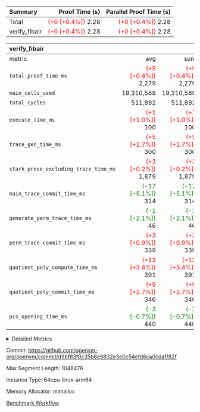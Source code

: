 | Summary | Proof Time (s) | Parallel Proof Time (s) |
|:---|---:|---:|
| Total | <span style='color: red'>(+0 [+0.4%])</span> 2.28 | <span style='color: red'>(+0 [+0.4%])</span> 2.28 |
| verify_fibair | <span style='color: red'>(+0 [+0.4%])</span> 2.28 | <span style='color: red'>(+0 [+0.4%])</span> 2.28 |


| verify_fibair |||||
|:---|---:|---:|---:|---:|
|metric|avg|sum|max|min|
| `total_proof_time_ms ` | <span style='color: red'>(+9 [+0.4%])</span> 2,279 | <span style='color: red'>(+9 [+0.4%])</span> 2,279 | <span style='color: red'>(+9 [+0.4%])</span> 2,279 | <span style='color: red'>(+9 [+0.4%])</span> 2,279 |
| `main_cells_used     ` |  19,310,589 |  19,310,589 |  19,310,589 |  19,310,589 |
| `total_cycles        ` |  511,892 |  511,892 |  511,892 |  511,892 |
| `execute_time_ms     ` | <span style='color: red'>(+1 [+1.0%])</span> 100 | <span style='color: red'>(+1 [+1.0%])</span> 100 | <span style='color: red'>(+1 [+1.0%])</span> 100 | <span style='color: red'>(+1 [+1.0%])</span> 100 |
| `trace_gen_time_ms   ` | <span style='color: red'>(+5 [+1.7%])</span> 300 | <span style='color: red'>(+5 [+1.7%])</span> 300 | <span style='color: red'>(+5 [+1.7%])</span> 300 | <span style='color: red'>(+5 [+1.7%])</span> 300 |
| `stark_prove_excluding_trace_time_ms` | <span style='color: red'>(+3 [+0.2%])</span> 1,879 | <span style='color: red'>(+3 [+0.2%])</span> 1,879 | <span style='color: red'>(+3 [+0.2%])</span> 1,879 | <span style='color: red'>(+3 [+0.2%])</span> 1,879 |
| `main_trace_commit_time_ms` | <span style='color: green'>(-17 [-5.1%])</span> 314 | <span style='color: green'>(-17 [-5.1%])</span> 314 | <span style='color: green'>(-17 [-5.1%])</span> 314 | <span style='color: green'>(-17 [-5.1%])</span> 314 |
| `generate_perm_trace_time_ms` | <span style='color: green'>(-1 [-2.1%])</span> 46 | <span style='color: green'>(-1 [-2.1%])</span> 46 | <span style='color: green'>(-1 [-2.1%])</span> 46 | <span style='color: green'>(-1 [-2.1%])</span> 46 |
| `perm_trace_commit_time_ms` | <span style='color: red'>(+3 [+0.9%])</span> 339 | <span style='color: red'>(+3 [+0.9%])</span> 339 | <span style='color: red'>(+3 [+0.9%])</span> 339 | <span style='color: red'>(+3 [+0.9%])</span> 339 |
| `quotient_poly_compute_time_ms` | <span style='color: red'>(+13 [+3.4%])</span> 391 | <span style='color: red'>(+13 [+3.4%])</span> 391 | <span style='color: red'>(+13 [+3.4%])</span> 391 | <span style='color: red'>(+13 [+3.4%])</span> 391 |
| `quotient_poly_commit_time_ms` | <span style='color: red'>(+9 [+2.7%])</span> 346 | <span style='color: red'>(+9 [+2.7%])</span> 346 | <span style='color: red'>(+9 [+2.7%])</span> 346 | <span style='color: red'>(+9 [+2.7%])</span> 346 |
| `pcs_opening_time_ms ` | <span style='color: green'>(-3 [-0.7%])</span> 440 | <span style='color: green'>(-3 [-0.7%])</span> 440 | <span style='color: green'>(-3 [-0.7%])</span> 440 | <span style='color: green'>(-3 [-0.7%])</span> 440 |



<details>
<summary>Detailed Metrics</summary>

|  | verify_program_compile_ms | total_cells | stark_prove_excluding_trace_time_ms | quotient_poly_compute_time_ms | quotient_poly_commit_time_ms | perm_trace_commit_time_ms | pcs_opening_time_ms | main_trace_commit_time_ms |
| --- | --- | --- | --- | --- | --- | --- | --- |
|  | 3 | 65,536 | 65 | 3 | 13 | 0 | 31 | 16 | 

| air_name | rows | quotient_deg | main_cols | interactions | constraints | cells |
| --- | --- | --- | --- | --- | --- | --- |
| AccessAdapterAir<2> |  | 4 |  | 5 | 12 |  | 
| AccessAdapterAir<4> |  | 4 |  | 5 | 12 |  | 
| AccessAdapterAir<8> |  | 4 |  | 5 | 12 |  | 
| FibonacciAir | 32,768 | 1 | 2 |  | 5 | 65,536 | 
| FriReducedOpeningAir |  | 4 |  | 35 | 59 |  | 
| NativePoseidon2Air<BabyBearParameters>, 1> |  | 4 |  | 176 | 590 |  | 
| PhantomAir |  | 4 |  | 3 | 4 |  | 
| ProgramAir |  | 1 |  | 1 | 4 |  | 
| VariableRangeCheckerAir |  | 1 |  | 1 | 4 |  | 
| VmAirWrapper<BranchNativeAdapterAir, BranchEqualCoreAir<1> |  | 2 |  | 11 | 23 |  | 
| VmAirWrapper<JalNativeAdapterAir, JalCoreAir> |  | 4 |  | 7 | 6 |  | 
| VmAirWrapper<NativeAdapterAir<2, 0>, PublicValuesCoreAir> |  | 4 |  | 11 | 22 |  | 
| VmAirWrapper<NativeAdapterAir<2, 1>, FieldArithmeticCoreAir> |  | 4 |  | 15 | 23 |  | 
| VmAirWrapper<NativeLoadStoreAdapterAir<1>, NativeLoadStoreCoreAir<1> |  | 4 |  | 15 | 20 |  | 
| VmAirWrapper<NativeLoadStoreAdapterAir<4>, NativeLoadStoreCoreAir<4> |  | 4 |  | 15 | 20 |  | 
| VmAirWrapper<NativeVectorizedAdapterAir<4>, FieldExtensionCoreAir> |  | 4 |  | 15 | 23 |  | 
| VmConnectorAir |  | 4 |  | 3 | 8 |  | 
| VolatileBoundaryAir |  | 4 |  | 4 | 16 |  | 

| group | trace_gen_time_ms | total_proof_time_ms | total_cycles | total_cells | stark_prove_excluding_trace_time_ms | quotient_poly_compute_time_ms | quotient_poly_commit_time_ms | perm_trace_commit_time_ms | pcs_opening_time_ms | main_trace_commit_time_ms | main_cells_used | generate_perm_trace_time_ms | execute_time_ms |
| --- | --- | --- | --- | --- | --- | --- | --- | --- | --- | --- | --- | --- | --- |
| verify_fibair | 300 | 2,279 | 511,892 | 50,178,200 | 1,879 | 391 | 346 | 339 | 440 | 314 | 19,310,589 | 46 | 100 | 

| group | air_name | rows | prep_cols | perm_cols | main_cols | cells |
| --- | --- | --- | --- | --- | --- | --- |
| verify_fibair | AccessAdapterAir<2> | 65,536 |  | 16 | 11 | 1,769,472 | 
| verify_fibair | AccessAdapterAir<4> | 32,768 |  | 16 | 13 | 950,272 | 
| verify_fibair | AccessAdapterAir<8> | 128 |  | 16 | 17 | 4,224 | 
| verify_fibair | FriReducedOpeningAir | 512 |  | 76 | 64 | 71,680 | 
| verify_fibair | NativePoseidon2Air<BabyBearParameters>, 1> | 16,384 |  | 356 | 399 | 12,369,920 | 
| verify_fibair | PhantomAir | 16,384 |  | 8 | 6 | 229,376 | 
| verify_fibair | ProgramAir | 8,192 |  | 8 | 10 | 147,456 | 
| verify_fibair | VariableRangeCheckerAir | 262,144 | 2 | 8 | 1 | 2,359,296 | 
| verify_fibair | VmAirWrapper<BranchNativeAdapterAir, BranchEqualCoreAir<1> | 131,072 |  | 28 | 23 | 6,684,672 | 
| verify_fibair | VmAirWrapper<JalNativeAdapterAir, JalCoreAir> | 16,384 |  | 12 | 10 | 360,448 | 
| verify_fibair | VmAirWrapper<NativeAdapterAir<2, 1>, FieldArithmeticCoreAir> | 262,144 |  | 20 | 30 | 13,107,200 | 
| verify_fibair | VmAirWrapper<NativeLoadStoreAdapterAir<1>, NativeLoadStoreCoreAir<1> | 131,072 |  | 36 | 25 | 7,995,392 | 
| verify_fibair | VmAirWrapper<NativeLoadStoreAdapterAir<4>, NativeLoadStoreCoreAir<4> | 16,384 |  | 36 | 34 | 1,146,880 | 
| verify_fibair | VmAirWrapper<NativeVectorizedAdapterAir<4>, FieldExtensionCoreAir> | 8,192 |  | 20 | 40 | 491,520 | 
| verify_fibair | VmConnectorAir | 2 | 1 | 8 | 4 | 24 | 
| verify_fibair | VolatileBoundaryAir | 131,072 |  | 8 | 11 | 2,490,368 | 

</details>


Commit: https://github.com/openvm-org/openvm/commit/d9bf83f0c35b6e9832e3e0c54efd8ca0cda1f82f

Max Segment Length: 1048476

Instance Type: 64cpu-linux-arm64

Memory Allocator: mimalloc

[Benchmark Workflow](https://github.com/openvm-org/openvm/actions/runs/12897306720)
